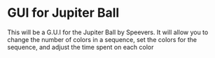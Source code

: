# GUI for Jupiter Ball

This will be a G.U.I for the Jupiter Ball by Speevers. It will allow you to change the number of colors in a sequence, set the colors for the sequence, and adjust the time spent on each color